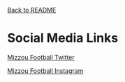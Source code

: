 [Back to README](README.md)

# Social Media Links
[Mizzou Football Twitter](https://twitter.com/MizzouFootball)

[Mizzou Football Instagram](https://www.instagram.com/mizzoufootball/?hl=en)
